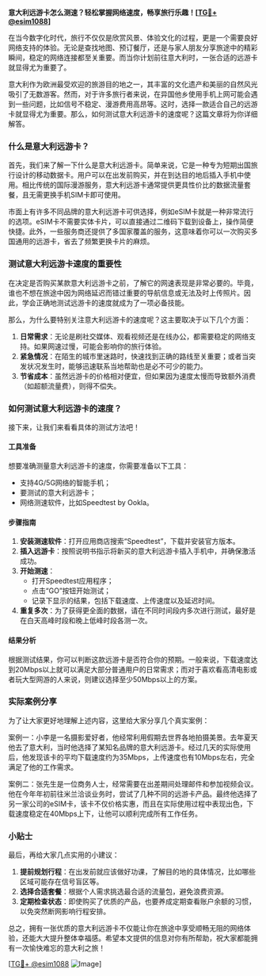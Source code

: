 **意大利远游卡怎么测速？轻松掌握网络速度，畅享旅行乐趣！[[TG💪+ @esim1088](https://t.me/s/esim1088)]**

在当今数字化时代，旅行不仅仅是欣赏风景、体验文化的过程，更是一个需要良好网络支持的体验。无论是查找地图、预订餐厅，还是与家人朋友分享旅途中的精彩瞬间，稳定的网络连接都至关重要。而当你计划前往意大利时，一张合适的远游卡就显得尤为重要了。

意大利作为欧洲最受欢迎的旅游目的地之一，其丰富的文化遗产和美丽的自然风光吸引了无数游客。然而，对于许多旅行者来说，在异国他乡使用手机上网可能会遇到一些问题，比如信号不稳定、漫游费用高昂等。这时，选择一款适合自己的远游卡就显得尤为重要。那么，如何测试意大利远游卡的速度呢？这篇文章将为你详细解答。

### 什么是意大利远游卡？

首先，我们来了解一下什么是意大利远游卡。简单来说，它是一种专为短期出国旅行设计的移动数据卡。用户可以在出发前购买，并在到达目的地后插入手机中使用。相比传统的国际漫游服务，意大利远游卡通常提供更具性价比的数据流量套餐，且无需更换手机SIM卡即可使用。

市面上有许多不同品牌的意大利远游卡可供选择，例如eSIM卡就是一种非常流行的选项。eSIM卡不需要实体卡片，可以直接通过二维码下载到设备上，操作简便快捷。此外，一些服务商还提供了多国家覆盖的服务，这意味着你可以一次购买多国通用的远游卡，省去了频繁更换卡片的麻烦。

### 测试意大利远游卡速度的重要性

在决定是否购买某款意大利远游卡之前，了解它的网速表现是非常必要的。毕竟，谁也不想在旅途中因为网络延迟而错过重要的导航信息或无法及时上传照片。因此，学会正确地测试远游卡的速度就成为了一项必备技能。

那么，为什么要特别关注意大利远游卡的速度呢？这主要取决于以下几个方面：

1. **日常需求**：无论是刷社交媒体、观看视频还是在线办公，都需要稳定的网络支持。如果网速过慢，可能会影响你的旅行体验。
2. **紧急情况**：在陌生的城市里迷路时，快速找到正确的路线至关重要；或者当突发状况发生时，能够迅速联系当地帮助也是必不可少的能力。
3. **节省成本**：虽然远游卡的价格相对便宜，但如果因为速度太慢而导致额外消费（如超额流量费），则得不偿失。

### 如何测试意大利远游卡的速度？

接下来，让我们来看看具体的测试方法吧！

#### 工具准备
想要准确测量意大利远游卡的速度，你需要准备以下工具：
- 支持4G/5G网络的智能手机；
- 要测试的意大利远游卡；
- 网络测速软件，比如Speedtest by Ookla。

#### 步骤指南
1. **安装测速软件**：打开应用商店搜索“Speedtest”，下载并安装官方版本。
2. **插入远游卡**：按照说明书指示将新买的意大利远游卡插入手机中，并确保激活成功。
3. **开始测速**：
   - 打开Speedtest应用程序；
   - 点击“GO”按钮开始测试；
   - 记录下显示的结果，包括下载速度、上传速度以及延迟时间。
4. **重复多次**：为了获得更全面的数据，请在不同时间段内多次进行测试，最好是在白天高峰时段和晚上低峰时段各测一次。

#### 结果分析
根据测试结果，你可以判断这款远游卡是否符合你的预期。一般来说，下载速度达到20Mbps以上就可以满足大部分普通用户的日常需求；而对于喜欢看高清电影或者玩大型网游的人来说，则建议选择至少50Mbps以上的方案。

### 实际案例分享

为了让大家更好地理解上述内容，这里给大家分享几个真实案例：

案例一：小李是一名摄影爱好者，他经常利用假期去世界各地拍摄美景。去年夏天他去了意大利，当时他选择了某知名品牌的意大利远游卡。经过几天的实际使用后，他发现该卡的平均下载速度约为35Mbps，上传速度也有10Mbps左右，完全满足了他的工作需求。

案例二：张先生是一位商务人士，经常需要在出差期间处理邮件和参加视频会议。他在今年年初前往米兰洽谈业务时，尝试了几种不同的远游卡产品。最终他选择了另一家公司的eSIM卡，该卡不仅价格实惠，而且在实际使用过程中表现出色，下载速度稳定在40Mbps上下，让他可以顺利完成所有工作任务。

### 小贴士

最后，再给大家几点实用的小建议：

1. **提前规划行程**：在出发前就应该做好功课，了解目的地的具体情况，比如哪些区域可能存在信号盲区等。
2. **选择合适套餐**：根据个人需求挑选最合适的流量包，避免浪费资源。
3. **定期检查状态**：即使购买了优质的产品，也要养成定期查看账户余额的习惯，以免突然断网影响行程安排。

总之，拥有一张优质的意大利远游卡不仅能让你在旅途中享受顺畅无阻的网络体验，还能大大提升整体幸福感。希望本文提供的信息对你有所帮助，祝大家都能拥有一次愉快难忘的意大利之旅！

[[TG💪+ @esim1088](https://t.me/s/esim1088) ![Image](https://i.postimg.cc/4NQfJmqS/Snipaste-2025-05-13-00-14-12.png)]